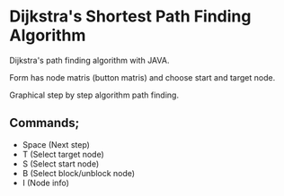 # Dijkstra's Shortest Path Finding Algorithm
Dijkstra's path finding algorithm with JAVA.

Form has node matris (button matris) and choose start and target node.

Graphical step by step algorithm path finding.

## Commands;
- Space (Next step)
- T (Select target node)
- S (Select start node)
- B (Select block/unblock node)
- I (Node info)